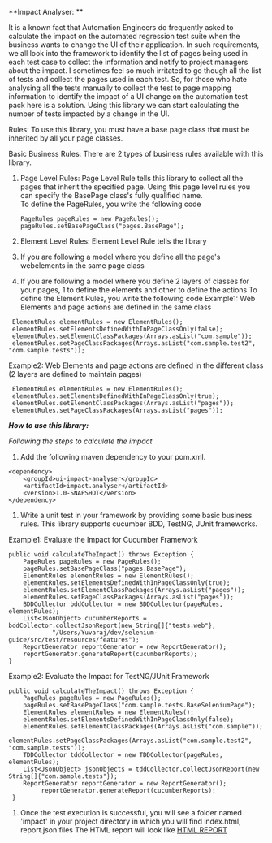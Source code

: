 **Impact Analyser: **

It is a known fact that Automation Engineers do frequently asked to calculate the impact on the automated regression test suite when the business wants to change the UI of their application.
In such requirements, we all look into the framework to identify the list of pages being used in each test case to collect the information and notify to project managers about the impact. I sometimes feel so much
 irritated to go though all the list of tests and collect the pages used in each test. 
 So, for those who hate analysing all the tests manually to collect the test to page mapping information to identify the impact of a UI change on the automation test pack here is a solution.
 Using this library we can start calculating the number of tests impacted by a change in the UI.

Rules: To use this library, you must have a base page class that must be inherited by all your page classes.

Basic Business Rules: There are 2 types of business rules available with this library.

1. Page Level Rules: Page Level Rule tells this library to collect all the pages that inherit the specified page. Using this page level rules you can specify the BasePage class's fully qualified name.  
    To define the PageRules, you write the following code
    ```
    PageRules pageRules = new PageRules();
    pageRules.setBasePageClass("pages.BasePage");
    ```
    
1. Element Level Rules: Element Level Rule tells the library 
  1. If you are following a model where you define all the page's webelements in the same page class
  1.  If you are following a model where you define 2 layers of classes for your pages, 1 to define the elements and other to define the actions
  To define the Element Rules, you write the following code
  Example1: Web Elements and page actions are defined in the same class
  ```
   ElementRules elementRules = new ElementRules();
   elementRules.setElementsDefinedWithInPageClassOnly(false);
   elementRules.setElementClassPackages(Arrays.asList("com.sample"));
   elementRules.setPageClassPackages(Arrays.asList("com.sample.test2", "com.sample.tests"));
  ```
  Example2: Web Elements and page actions are defined in the different class (2 layers are defined to maintain pages)
  ```
   ElementRules elementRules = new ElementRules();
   elementRules.setElementsDefinedWithInPageClassOnly(true);
   elementRules.setElementClassPackages(Arrays.asList("pages"));
   elementRules.setPageClassPackages(Arrays.asList("pages"));
  ```
  
_**How to use this library:**_ 

_Following the steps to calculate the impact_

 1. Add the following maven dependency to your pom.xml.
```
<dependency>
    <groupId>ui-impact-analyser</groupId>
    <artifactId>impact.analyser</artifactId>
    <version>1.0-SNAPSHOT</version>
</dependency>
```
 1. Write a unit test in your framework by providing some basic business rules. This library supports cucumber BDD, TestNG, JUnit frameworks.
 
 Example1: Evaluate the Impact for Cucumber Framework
 ```
 public void calculateTheImpact() throws Exception {
     PageRules pageRules = new PageRules();
     pageRules.setBasePageClass("pages.BasePage");
     ElementRules elementRules = new ElementRules();
     elementRules.setElementsDefinedWithInPageClassOnly(true);
     elementRules.setElementClassPackages(Arrays.asList("pages"));
     elementRules.setPageClassPackages(Arrays.asList("pages"));
     BDDCollector bddCollector = new BDDCollector(pageRules, elementRules);
     List<JsonObject> cucumberReports = bddCollector.collectJsonReport(new String[]{"tests.web"},
             "/Users/Yuvaraj/dev/selenium-guice/src/test/resources/features");
     ReportGenerator reportGenerator = new ReportGenerator();
     reportGenerator.generateReport(cucumberReports);
 }
 ```
 Example2: Evaluate the Impact for TestNG/JUnit Framework
 ```
 public void calculateTheImpact() throws Exception {
     PageRules pageRules = new PageRules();
     pageRules.setBasePageClass("com.sample.tests.BaseSeleniumPage");
     ElementRules elementRules = new ElementRules();
     elementRules.setElementsDefinedWithInPageClassOnly(false);
     elementRules.setElementClassPackages(Arrays.asList("com.sample"));
     elementRules.setPageClassPackages(Arrays.asList("com.sample.test2", "com.sample.tests"));
     TDDCollector tddCollector = new TDDCollector(pageRules, elementRules);
     List<JsonObject> jsonObjects = tddCollector.collectJsonReport(new String[]{"com.sample.tests"});
     ReportGenerator reportGenerator = new ReportGenerator();
          reportGenerator.generateReport(cucumberReports);
  }
 ```
 1. Once the test execution is successful, you will see a folder named 'impact' in your project directory in which you will find index.html, report.json files
 The HTML report will look like 
 [HTML REPORT](htmlreport.png)